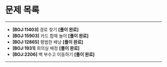 # 문제 목록

---

- **[BOJ:11403]** 경로 찾기 **[풀이 완료]**
- **[BOJ:15903]** 카드 합체 놀이 **[풀이 완료]**
- **[BOJ:12865]** 평범한 배낭 **[풀이 완료]**
- **[BOJ:1931]** 회의실 배정 **[풀이 완료]**
- **[BOJ:2206]** 벽 부수고 이동하기 **[풀이 완료]**

---
